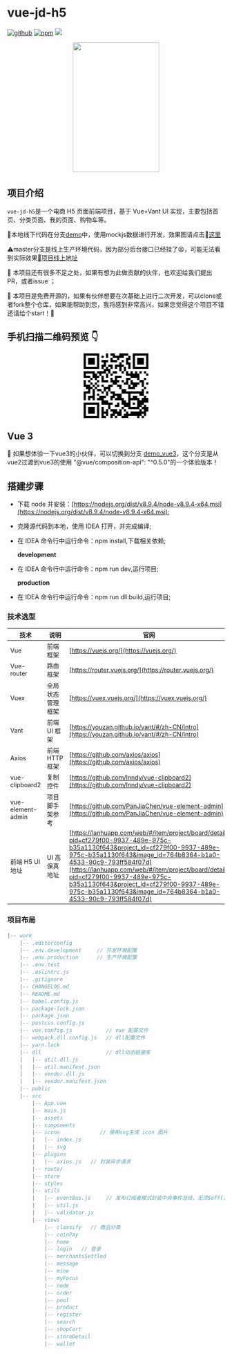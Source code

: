 <!--
 * @Description: 
 * @version: v 1.0.0
 * @Github: https://github.com/GitHubGanKai
 * @Author: GitHubGanKai
 * @Date: 2020-03-22 19:42:39
 * @LastEditors: gankai
 * @LastEditTime: 2020-05-02 20:44:11
 * @FilePath: /vue-jd-h5/README.md
 -->
<!-- ![image](https://gitee.com/gankai/vue-jd-h5/raw/master/src/assets/image/title-gif.gif) -->
<!-- ![image](https://gitee.com/gankai/vue-jd-h5/raw/master/src/assets/image/title-gif.gif) -->

# vue-jd-h5

<p algin='center'>
  <a href="#"><img src="https://img.shields.io/badge/%E7%89%88%E6%9C%AC-v0.1.1-green.svg" alt="github"></a>
  <a href="#"><img src="https://img.shields.io/badge/npm-6.9.0-green.svg" alt="npm"></a>
 <a href="https://codecov.io/gh/GitHubGanKai/vue-jd-h5">
  <img src="https://codecov.io/gh/GitHubGanKai/vue-jd-h5/branch/master/graph/badge.svg" />
</a>
</p>

<div style="text-align:center">
<img style='width:200px;height:300px;' src='src/assets/image/title-gif.gif' />
</div>
<!-- ![](./src/assets/image/home_img.jpg)
![](./src/assets/image/WechatIMG15.png) -->


## 项目介绍

`vue-jd-h5`是一个电商 H5 页面前端项目，基于 Vue+Vant UI 实现，主要包括首页、分类页面、我的页面、购物车等。

📖本地线下代码在分支<a target='_blank' href='https://github.com/GitHubGanKai/vue-jd-h5/blob/demo/README.md'>demo</a>中，使用mockjs数据进行开发，效果图请点击🔗<a target='_blank' href='http://gankai.gitee.io/vue-jd-h5/index'>这里</a>

⚠️master分支是线上生产环境代码，因为部分后台接口已经挂了😫，可能无法看到实际效果<a target='_blank' href='http://jc.cmall.world/#/'>🔗项目线上地址</a>

📌 本项目还有很多不足之处，如果有想为此做贡献的伙伴，也欢迎给我们提出PR，或者issue ；

🔑 本项目是免费开源的，如果有伙伴想要在次基础上进行二次开发，可以clone或者fork整个仓库，如果能帮助到您，我将感到非常高兴，如果您觉得这个项目不错还请给个start！🙏

## 手机扫描二维码预览 👇

<!-- ![](https://gitee.com/gankai/vue-jd-h5/raw/master/src/assets/image/qrcode.png) -->
<div style="display: flex;
    justify-content: center;
    align-items: center;">
<img style='width:150px;height:150px;' src='src/assets/image/qrcode.png' />
</div>

## Vue 3

🎉 如果想体验一下vue3的小伙伴，可以切换到分支 <a href='https://github.com/GitHubGanKai/vue-jd-h5/tree/demo_vue3'>demo_vue3</a>，这个分支是从vue2过渡到vue3的使用  "@vue/composition-api": "^0.5.0"的一个体验版本！

## 搭建步骤

- 下载 node 并安装：[https://nodejs.org/dist/v8.9.4/node-v8.9.4-x64.msi](https://nodejs.org/dist/v8.9.4/node-v8.9.4-x64.msi);
- 克隆源代码到本地，使用 IDEA 打开，并完成编译;

- 在 IDEA 命令行中运行命令：npm install,下载相关依赖;

  **development**

- 在 IDEA 命令行中运行命令：npm run dev,运行项目;

  **production**

- 在 IDEA 命令行中运行命令：npm run dll:build,运行项目;


### 技术选型

| 技术              | 说明             | 官网                                                                                                                                                                                                                                                                                                                                                                                       |
| ----------------- | ---------------- | ------------------------------------------------------------------------------------------------------------------------------------------------------------------------------------------------------------------------------------------------------------------------------------------------------------------------------------------------------------------------------------------ |
| Vue               | 前端框架         | [https://vuejs.org/](https://vuejs.org/)                                                                                                                                                                                                                                                                                                                                                   |
| Vue-router        | 路由框架         | [https://router.vuejs.org/](https://router.vuejs.org/)                                                                                                                                                                                                                                                                                                                                     |
| Vuex              | 全局状态管理框架 | [https://vuex.vuejs.org/](https://vuex.vuejs.org/)                                                                                                                                                                                                                                                                                                                                         |
| Vant              | 前端 UI 框架     | [https://youzan.github.io/vant/#/zh-CN/intro](https://youzan.github.io/vant/#/zh-CN/intro)                                                                                                                                                                                                                                                                                                 |
| Axios             | 前端 HTTP 框架   | [https://github.com/axios/axios](https://github.com/axios/axios)                                                                                                                                                                                                                                                                                                                           |
| vue-clipboard2    | 复制控件         | [https://github.com/Inndy/vue-clipboard2](https://github.com/Inndy/vue-clipboard2)                                                                                                                                                                                                                                                                                                         |
| vue-element-admin | 项目脚手架参考   | [https://github.com/PanJiaChen/vue-element-admin](https://github.com/PanJiaChen/vue-element-admin)                                                                                                                                                                                                                                                                                         |
| 前端 H5 UI 地址   | UI 高保真地址    | [https://lanhuapp.com/web/#/item/project/board/detail?pid=cf279f00-9937-489e-975c-b35a1130f643&project_id=cf279f00-9937-489e-975c-b35a1130f643&image_id=764b8364-b1a0-4533-90c9-793ff584f07d](https://lanhuapp.com/web/#/item/project/board/detail?pid=cf279f00-9937-489e-975c-b35a1130f643&project_id=cf279f00-9937-489e-975c-b35a1130f643&image_id=764b8364-b1a0-4533-90c9-793ff584f07d) |

### 项目布局

```lua
|-- work
    |-- .editorconfig
    |-- .env.development     // 开发环境配置
    |-- .env.production      // 生产环境配置
    |-- .env.test
    |-- .eslintrc.js
    |-- .gitignore
    |-- CHANGELOG.md
    |-- README.md
    |-- babel.config.js
    |-- package-lock.json
    |-- package.json
    |-- postcss.config.js
    |-- vue.config.js           // vue 配置文件
    |-- webpack.dll.config.js   // dll配置文件
    |-- yarn.lock
    |-- dll                     // dll动态链接库
    |   |-- util.dll.js
    |   |-- util.manifest.json
    |   |-- vendor.dll.js
    |   |-- vendor.manifest.json
    |-- public
    |-- src
        |-- App.vue
        |-- main.js
        |-- assets
        |-- components
        |-- icons             // 使用svg生成 icon 图片
        |   |-- index.js
        |   |-- svg
        |-- plugins
        |   |-- axios.js   // 封装异步请求
        |-- router
        |-- store
        |-- styles
        |-- utils
        |   |-- eventBus.js     // 发布订阅者模式封装中央事件总线，无须$off()操作！
        |   |-- util.js
        |   |-- validator.js
        |-- views
            |-- classify   // 商品分类
            |-- coinPay
            |-- home
            |-- login   // 登录
            |-- merchantsSettled
            |-- message
            |-- mine
            |-- myFocus
            |-- node
            |-- order
            |-- pool
            |-- product
            |-- register
            |-- search
            |-- shopCart
            |-- storeDetail
            |-- wallet

```
